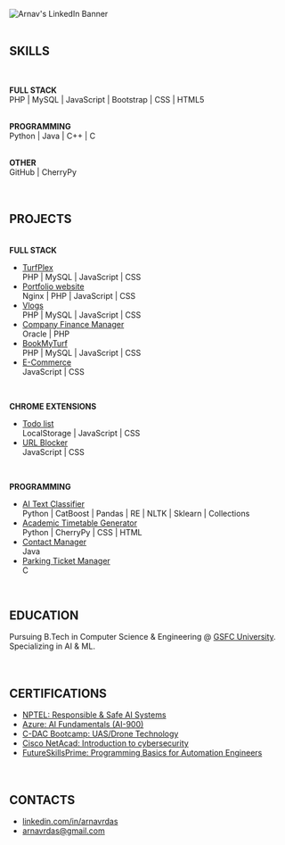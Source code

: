 ![Arnav's LinkedIn Banner](https://github.com/ArnavDas23/ArnavDas23/assets/127012417/b856c3d4-76d3-46e0-8e00-9d7635e3b848)
<br><br>

## SKILLS
<br>
<!--
**AI/ML** <br>
numpy | pandas | sklearn | matplotlib | plotly | seaborn | scipy | array
<br><br>
-->

**FULL STACK** <br>
PHP | MySQL | JavaScript | Bootstrap | CSS | HTML5
<br><br>

**PROGRAMMING** <br>
Python | Java | C++ | C
<br><br>

**OTHER** <br>
GitHub | CherryPy
<br><br><br>

<!--
## Experience 👨‍💼
<br>

**Ex-Intern Software developer** @ [abc company](https://www.companyWebsite.com) (Jun 2024 - Jul 2024) <br>
_Worked on abc projects, managed people, ..._
<br><br>

**Ex-Intern Software developer** @ [def company](https://www.companyWebsite.com) (Jan 2024 - Feb 2024) <br>
_Handled def tasks_
<br><br>

**Ex-Intern Software developer** @ [ghi company](https://www.companyWebsite.com) (Jun 2023 - Jul 2023) <br>
_Built ghi_
<br><br><br>
-->

## PROJECTS

<br> **FULL STACK**
-  [TurfPlex](https://github.com/ArnavDas23/TurfPlex) <!-- (https://arnavdas.in/TurfPlex) --> <br> PHP | MySQL | JavaScript | CSS
-  [Portfolio website](https://arnavdas.in) <br> Nginx | PHP | JavaScript | CSS
-  [Vlogs](https://arnavdas.in/vlogs) <br> PHP | MySQL | JavaScript | CSS
-  [Company Finance Manager](https://github.com/ArnavDas23/Company-Finance-Manager) <br> Oracle | PHP
-  [BookMyTurf](https://github.com/ArnavDas23/BookMyTurf) <!-- (https://arnavdas.in/BookMyTurf) --> <br> PHP | MySQL | JavaScript | CSS
-  [E-Commerce](https://github.com/ArnavDas23/E-Commerce) <!-- (https://arnavdas.in/E-Commerce) --> <br> JavaScript | CSS
<br>

**CHROME EXTENSIONS**
-  [Todo list](https://github.com/ArnavDas23/Todo-list) <br> LocalStorage | JavaScript | CSS
-  [URL Blocker](https://github.com/ArnavDas23/URL-Blocker) <br> JavaScript | CSS
<br>

**PROGRAMMING**
-  [AI Text Classifier](https://github.com/ArnavDas23/AI-Text-Classifier) <br> Python | CatBoost | Pandas | RE | NLTK | Sklearn | Collections
-  [Academic Timetable Generator](https://github.com/ArnavDas23/Academic-Timetable-Generator) <br> Python | CherryPy | CSS | HTML
-  [Contact Manager](https://github.com/ArnavDas23/Contact-Manager) <br> Java
-  [Parking Ticket Manager](https://github.com/ArnavDas23/Parking-Ticket-Manager) <br> C
<!-- -  [StoryOfMyLife  (Gallery App)](https://github.com/ArnavDas23/--------) ﹥ ReactNative -->
<br>

## EDUCATION
Pursuing B.Tech in Computer Science & Engineering @ [GSFC University](https://www.gsfcuniversity.ac.in/).<br>
Specializing in AI & ML.<br>
<br><br>

## CERTIFICATIONS
 <!-- Upload certificates on google drive & add links here -->
-  [NPTEL: Responsible & Safe AI Systems]()
-  [Azure: AI Fundamentals (AI-900)](https://futureskillsprime.in/artificial-intelligence-and-machine-learning/azure-ai-fundamentals-ai-900)
-  [C-DAC Bootcamp: UAS/Drone Technology]()
-  [Cisco NetAcad: Introduction to cybersecurity](https://futureskillsprime.in/cybersecurity/cisco-netacad-introduction-to-cyber-security)
-  [FutureSkillsPrime: Programming Basics for Automation Engineers](https://futureskillsprime.in/course/programming-basics-for-automation-engineers)
<br><br><br>

<!--
## Competitive coding 🥇
-  [Hacker Rank](https://www.hackerrank.com) - ...
-  [Top Coder](https://www.topcoder.com) - ...
-  [Leet Code](https://www.leetcode.com) - ...
-  [Hacker Eart](https://www.hackerearth.com) - ...
-  [Geeks for geeks](https://www.geeksforgeeks.org) - ...
<br><br><br>
-->

<!--
## Achievements 🏆
-  **XYZ Winner 2024**
-  **...**
-  **...**
<br>
-->

## CONTACTS

-  [linkedin.com/in/arnavrdas](https://www.linkedin.com/in/arnavrdas)
-  [arnavrdas@gmail.com](mailto:arnavrdas@gmail.com)
